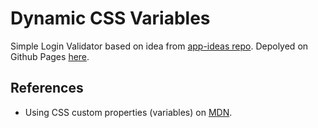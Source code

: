 # Dynamic CSS Variables

Simple Login Validator based on idea from [app-ideas repo](https://github.com/florinpop17/app-ideas/blob/master/Projects/1-Beginner/Dynamic-CSSVar-app.md). Depolyed on Github Pages [here](https://ranmerc.github.io/implement-app-ideas/beginner/Dynamic-CSS-Variables/index.html).

## References

- Using CSS custom properties (variables) on [MDN](https://developer.mozilla.org/en-US/docs/Web/CSS/Using_CSS_custom_properties).
